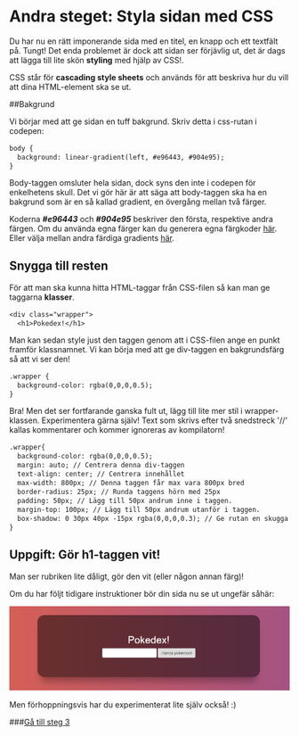 # Andra steget: Styla sidan med CSS

Du har nu en rätt imponerande sida med en titel, en knapp och ett textfält på. Tungt! Det enda problemet är dock att sidan ser förjävlig ut, det är dags att lägga till lite skön **styling** med hjälp av CSS!.

CSS står för **cascading style sheets** och används för att beskriva hur du vill att dina HTML-element ska se ut.

##Bakgrund

Vi börjar med att ge sidan en tuff bakgrund. Skriv detta i css-rutan i codepen:

```
body {
  background: linear-gradient(left, #e96443, #904e95);
}
```

Body-taggen omsluter hela sidan, dock syns den inte i codepen för enkelhetens skull. Det vi gör här är att säga att body-taggen ska ha en bakgrund som är en så kallad gradient, en övergång mellan två färger.

Koderna ***#e96443*** och ***#904e95*** beskriver den första, respektive andra färgen. Om du använda egna färger kan du generera egna färgkoder [här](https://www.google.se/webhp?sourceid=chrome-instant&ion=1&espv=2&ie=UTF-8#q=color+picker). Eller välja mellan andra färdiga gradients [här](http://uigradients.com/#).

## Snygga till resten

För att man ska kunna hitta HTML-taggar från CSS-filen så kan man ge taggarna **klasser**.
```
<div class="wrapper">
  <h1>Pokedex!</h1>
```

Man kan sedan style just den taggen genom att i CSS-filen ange en punkt framför klassnamnet. Vi kan börja med att ge div-taggen en bakgrundsfärg så att vi ser den!
```
.wrapper {
  background-color: rgba(0,0,0,0.5);
}
```

Bra! Men det ser fortfarande ganska fult ut, lägg till lite mer stil i wrapper-klassen. Experimentera gärna själv! Text som skrivs efter två snedstreck '//' kallas kommentarer och kommer ignoreras av kompilatorn!

```
.wrapper{
  background-color: rgba(0,0,0,0.5);
  margin: auto; // Centrera denna div-taggen
  text-align: center; // Centrera innehållet
  max-width: 800px; // Denna taggen får max vara 800px bred
  border-radius: 25px; // Runda taggens hörn med 25px
  padding: 50px; // Lägg till 50px andrum inne i taggen.
  margin-top: 100px; // Lägg till 50px andrum utanför i taggen.
  box-shadow: 0 30px 40px -15px rgba(0,0,0,0.3); // Ge rutan en skugga
}
```

## Uppgift: Gör h1-taggen vit!

Man ser rubriken lite dåligt, gör den vit (eller någon annan färg)!

Om du har följt tidigare instruktioner bör din sida nu se ut ungefär såhär:

![picture alt](phase-two-result.png)

Men förhoppningsvis har du experimenterat lite själv också! :)

###[Gå till steg 3](https://github.com/amygdaloideum/SBAB-pokedex-helloworld/tree/master/docs/phase-3)
